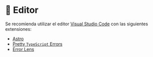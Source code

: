 📝 Editor
=========

Se recomienda utilizar el editor [Visual Studio Code](https://code.visualstudio.com/) con las siguientes extensiones:

- [Astro](https://marketplace.visualstudio.com/items?itemName=astro-build.astro-vscode)
- [Pretty `TypeScript` Errors](https://marketplace.visualstudio.com/items?itemName=yoavbls.pretty-ts-errors)
- [Error Lens](https://marketplace.visualstudio.com/items?itemName=usernamehw.errorlens)
